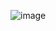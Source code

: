 ![image](https://user-images.githubusercontent.com/43996253/142519570-09a9a49e-6b13-40c4-8199-ce1b10c83cc5.png)

